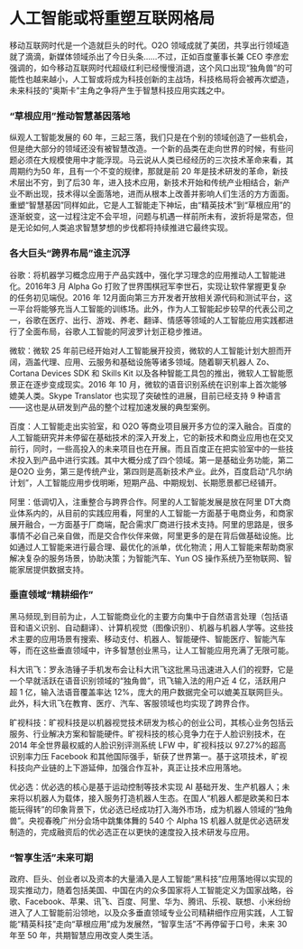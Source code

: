 # 人工智能或将重塑互联网格局
 移动互联网时代是一个造就巨头的时代。O2O 领域成就了美团，共享出行领域造就了滴滴，新媒体领域杀出了今日头条……不过，正如百度董事长兼 CEO 李彦宏强调的，如今移动互联网时代超级红利已经慢慢消退，这个风口出现“独角兽”的可能性也越来越小，人工智或将成为科技创新的主战场，科技格局将会被再次塑造，未来科技的“奥斯卡”主角之争将产生于智慧科技应用实践之中。
### “草根应用”推动智慧基因落地
 纵观人工智能发展的 60 年，三起三落，我们只是在个别的领域创造了一些机会，但是绝大部分的领域还没有被智慧改造。一个新的品类在走向世界的时候，有些问题必须在大规模使用中才能浮现。马云说从人类已经经历的三次技术革命来看，其周期约为50 年，且有一个不变的规律，那就是前 20 年是技术研发的革命，新技术层出不穷，到了后30 年，进入技术应用，新技术开始和传统产业相结合，新产业不断出现，技术得以全面落地，进而从根本上改善并影响人们生活的方方面面。重塑“智慧基因”同样如此，它是人工智能走下神坛，由“精英技术”到“草根应用”的逐渐蜕变，这一过程注定不会平坦，问题与机遇一样前所未有，波折将是常态，但是无论如何,人类追求智慧梦想的步伐都将持续推进它最终实现。
### 各大巨头“跨界布局”谁主沉浮
谷歌：将机器学习概念应用于产品实践中，强化学习理念的应用推动人工智能进化。2016年3 月 Alpha Go 打败了世界围棋冠军李世石，实现让软件掌握更复杂的任务初见端倪。2016 年 12月面向第三方开发者开放相关源代码和测试平台，这一平台将能够充当人工智能的训练场。此外，作为人工智能起步较早的代表公司之一，谷歌在医疗、出行、游戏、养老、翻译、情感等领域的人工智能应用实践都进行了全面布局，谷歌人工智能的阿波罗计划正稳步推进。

微软：微软 25 年前已经开始对人工智能展开投资，微软的人工智能计划大胆而开阔，涵盖代理、应用、云服务和基础设施等诸多领域。随着聊天机器人 Zo、Cortana Devices SDK 和 Skills Kit 以及各种智能工具包的推出，微软人工智能愿景正在逐步变成现实。2016 年 10 月，微软的语音识别系统在识别率上首次能够媲美人类。Skype Translator 也实现了突破性的进展，目前已经支持 9 种语言——这也是从研发到产品的整个过程加速发展的典型案例。

百度：人工智能走出实验室，和 O2O 等商业项目展开多方位的深入融合。百度的人工智能研究并未停留在基础技术的深入开发上，它的新技术和商业应用也在交叉前行，同时，一些高投入的未来项目也在开展。而且百度正在把实验室中的一些技术投入到产品中进行实践。其中大概分成了四个领域。第一是基础业务功能，第二是O2O 业务，第三是传统产业，第四则是高新技术产业。此外，百度启动“凡尔纳计划”，人工智能应用步伐明晰，短期产品、中期规划、长期愿景都已经铺开。

阿里：低调切入，注重整合与跨界合作。阿里的人工智能发展是放在阿里 DT大商业体系内的，从目前的实践应用看，阿里的人工智能一方面基于电商业务，和商家展开融合，一方面基于厂商端，配合需求厂商进行技术支持。阿里的思路是，很多事情不必自己亲自做，而是交合作伙伴来做，阿里更多的是在背后做基础设施。比如通过人工智能来进行最合理、最优化的派单，优化物流；用人工智能来帮助商家解决复杂的服务场景，协助决策；为智能汽车、Yun OS 操作系统乃至物联网、智能家居提供数据支持。 
### 垂直领域“精耕细作”
黑马频现,到目前为止，人工智能商业化的主要方向集中于自然语言处理（包括语音和语义识别、自动翻译）、计算机视觉（图像识别）、机器与机器人学等。这些技术主要的应用场景有搜索、移动支付、机器人、智能硬件、智能医疗、智能汽车等，而在这些垂直领域中，许多智慧创业黑马，让人工智能应用充满了无限可能。

科大讯飞：罗永浩锤子手机发布会让科大讯飞这批黑马迅速进入人们的视野，它是一个早就活跃在语音识别领域的“独角兽”，讯飞输入法的用户近 4 亿，活跃用户超 1 亿，输入法语音覆盖率达 12%，庞大的用户数据完全可以媲美互联网巨头。此外，科大讯飞在教育、医疗、汽车、客服领域也均实现了跨界合作。

旷视科技：旷视科技是以机器视觉技术研发为核心的创业公司，其核心业务包括云服务、行业解决方案和智能硬件。旷视科技的核心竞争力在于人脸识别技术，在2014 年全世界最权威的人脸识别评测系统 LFW 中，旷视科技以 97.27%的超高识别率力压 Facebook 和其他国际强手，斩获了世界第一。基于这项技术，旷视科技向产业链的上下游延伸，加强合作互补，真正让技术应用落地。

优必选：优必选的核心是基于运动控制等技术实现 AI 基础开发、生产机器人；未来将以机器人为载体，接入服务打造机器人生态。在国人“机器人都是欧美和日本能玩得转”的印象背景下，优必选已经成功打入海外市场，成为机器人领域的“独角兽”。央视春晚广州分会场中跳集体舞的 540 个 Alpha 1S 机器人就是优必选研发制造的，完成融资后的优必选正在以更快的速度投入技术研发与应用。
### “智享生活”未来可期
政府、巨头、创业者以及资本的大量涌入是人工智能“黑科技”应用落地得以实现的现实推动力，随着包括美国、中国在内的众多国家将人工智能定义为国家战略，谷歌、Facebook、苹果、讯飞、百度、阿里、华为、腾讯、乐视、联想、小米纷纷进入了人工智能前沿领地，以及众多垂直领域专业公司精耕细作应用实践，人工智能“精英科技”走向“草根应用”成为发展然，“智享生活”不再停留于口号，未来 30 年至 50 年，共期智慧应用改变人类生活。
